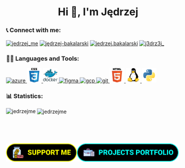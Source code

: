 <h1 align="center">Hi 👋, I'm Jędrzej</h1>
<h3 align="left">📞 Connect with me:</h3>
<p align="left">
<a href="https://twitter.com/jedrzej_me" target="blank"><img align="center" src="https://raw.githubusercontent.com/rahuldkjain/github-profile-readme-generator/master/src/images/icons/Social/twitter.svg" alt="jedrzej_me" height="30" width="40" /></a>
<a href="https://www.linkedin.com/in/jedrzej-bakalarski/" target="blank"><img align="center" src="https://raw.githubusercontent.com/rahuldkjain/github-profile-readme-generator/master/src/images/icons/Social/linked-in-alt.svg" alt="jędrzej-bakalarski" height="30" width="40" /></a>
<a href="https://fb.com/jedrzej.bakalarski" target="blank"><img align="center" src="https://raw.githubusercontent.com/rahuldkjain/github-profile-readme-generator/master/src/images/icons/Social/facebook.svg" alt="jedrzej.bakalarski" height="30" width="40" /></a>
<a href="https://instagram.com/j3drz3j_" target="blank"><img align="center" src="https://raw.githubusercontent.com/rahuldkjain/github-profile-readme-generator/master/src/images/icons/Social/instagram.svg" alt="j3drz3j_" height="30" width="40" /></a>
</p>

<h3 align="left">👨‍💻 Languages and Tools:</h3>
<p align="left"> <a href="https://azure.microsoft.com/en-in/" target="_blank" rel="noreferrer"> <img src="https://www.vectorlogo.zone/logos/microsoft_azure/microsoft_azure-icon.svg" alt="azure" width="40" height="40"/> </a> <a href="https://www.w3schools.com/css/" target="_blank" rel="noreferrer"> <img src="https://raw.githubusercontent.com/devicons/devicon/master/icons/css3/css3-original-wordmark.svg" alt="css3" width="40" height="40"/> </a> <a href="https://www.docker.com/" target="_blank" rel="noreferrer"> <img src="https://raw.githubusercontent.com/devicons/devicon/master/icons/docker/docker-original-wordmark.svg" alt="docker" width="40" height="40"/> </a> <a href="https://www.figma.com/" target="_blank" rel="noreferrer"> <img src="https://www.vectorlogo.zone/logos/figma/figma-icon.svg" alt="figma" width="40" height="40"/> </a> <a href="https://cloud.google.com" target="_blank" rel="noreferrer"> <img src="https://www.vectorlogo.zone/logos/google_cloud/google_cloud-icon.svg" alt="gcp" width="40" height="40"/> </a> <a href="https://git-scm.com/" target="_blank" rel="noreferrer"> <img src="https://www.vectorlogo.zone/logos/git-scm/git-scm-icon.svg" alt="git" width="40" height="40"/> </a> <a href="https://www.w3.org/html/" target="_blank" rel="noreferrer"> <img src="https://raw.githubusercontent.com/devicons/devicon/master/icons/html5/html5-original-wordmark.svg" alt="html5" width="40" height="40"/> </a> <a href="https://www.linux.org/" target="_blank" rel="noreferrer"> <img src="https://raw.githubusercontent.com/devicons/devicon/master/icons/linux/linux-original.svg" alt="linux" width="40" height="40"/> </a> <a href="https://www.python.org" target="_blank" rel="noreferrer"> <img src="https://raw.githubusercontent.com/devicons/devicon/master/icons/python/python-original.svg" alt="python" width="40" height="40"/> </a> </p>

<h3 align="left">📊 Statistics:</h3>
<p><img align="left" src="https://github-readme-stats.vercel.app/api/top-langs?username=jedrzejme&show_icons=true&theme=merko&locale=en&layout=compact" alt="jedrzejme" /></p>
<p>&nbsp;<img align="center" src="https://github-readme-stats.vercel.app/api?username=jedrzejme&show_icons=true&theme=merko&locale=en" alt="jedrzejme" /></p>

<br><br><br>

<p><a href="https://support.jedrzej.me/" target="_blank"> <img align="left" src="https://raw.githubusercontent.com/jedrzejme/jedrzejme/main/assets/supportme.svg" height="50"/></a></p>

<p><a href="https://dev.jedrzej.me/" target="_blank"> <img align="left" src="https://raw.githubusercontent.com/jedrzejme/jedrzejme/main/assets/projectsportfolio.svg" height="50"/></a></p>
